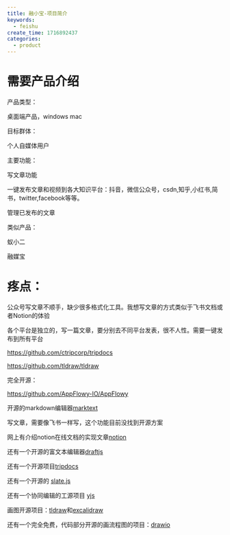 ```yaml
---
title: 融小宝-项目简介
keywords:
  - feishu
create_time: 1716892437
categories:
  - product
---
```



# 需要产品介绍

产品类型：

桌面端产品，windows mac

目标群体：

个人自媒体用户

主要功能：

写文章功能

一键发布文章和视频到各大知识平台：抖音，微信公众号，csdn,知乎,小红书,简书，twitter,facebook等等。

管理已发布的文章

类似产品：

蚁小二

融媒宝

# 疼点：

公众号写文章不顺手，缺少很多格式化工具。我想写文章的方式类似于飞书文档或者Notion的体验

各个平台是独立的，写一篇文章，要分别去不同平台发表，很不人性。需要一键发布到所有平台

  

https://github.com/ctripcorp/tripdocs 

https://github.com/tldraw/tldraw

完全开源：

https://github.com/AppFlowy-IO/AppFlowy

开源的markdown编辑器[marktext](https://github.com/marktext/marktext)

写文章，需要像飞书一样写，这个功能目前没找到开源方案

网上有介绍notion在线文档的实现文章[notion](https://zhuanlan.zhihu.com/p/359122473)

还有一个开源的富文本编辑器[draftjs](https://draftjs.org/docs/getting-started/)

还有一个开源项目[tripdocs](https://github.com/ctripcorp/tripdocs)

还有一个开源的 [slate.js](https://github.com/ianstormtaylor/slate)

还有一个协同编辑的工源项目 [yjs](https://github.com/yjs/yjs)

画图开源项目：[tldraw](https://github.com/tldraw/tldraw)和[excalidraw](https://github.com/excalidraw/excalidraw)

还有一个完全免费，代码部分开源的画流程图的项目：[drawio](https://github.com/jgraph/drawio)

